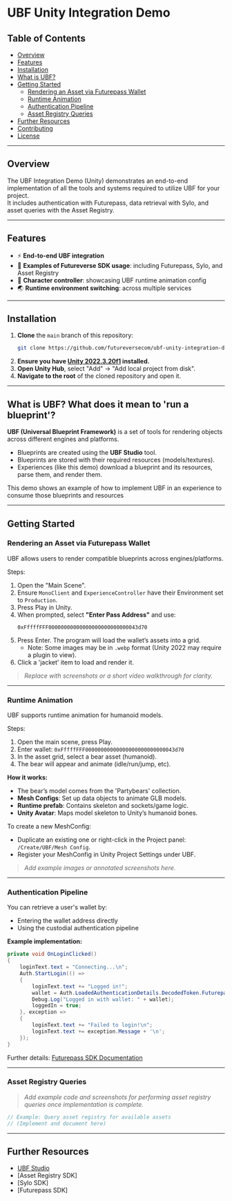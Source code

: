 # UBF Unity Integration Demo

## Table of Contents

- [Overview](#overview)
- [Features](#features)
- [Installation](#installation)
- [What is UBF?](#what-is-ubf-what-does-it-mean-to-run-a-blueprint)
- [Getting Started](#getting-started)
  - [Rendering an Asset via Futurepass Wallet](#rendering-an-asset-via-futurepass-wallet)
  - [Runtime Animation](#runtime-animation)
  - [Authentication Pipeline](#authentication-pipeline)
  - [Asset Registry Queries](#asset-registry-queries)
- [Further Resources](#further-resources)
- [Contributing](#contributing)
- [License](#license)

---

## Overview

The UBF Integration Demo (Unity) demonstrates an end-to-end implementation of all the tools and systems required to utilize UBF for your project.  
It includes authentication with Futurepass, data retrieval with Sylo, and asset queries with the Asset Registry.

---

## Features

- ⚡ **End-to-end UBF integration**
- 🔗 **Examples of Futureverse SDK usage**: including Futurepass, Sylo, and Asset Registry
- 🏃 **Character controller**: showcasing UBF runtime animation config
- 🌏 **Runtime environment switching**: across multiple services

---

## Installation

1. **Clone** the `main` branch of this repository:
   ```sh
   git clone https://github.com/futureversecom/ubf-unity-integration-demo.git
   ```
2. **Ensure you have [Unity 2022.3.20f1](https://unity3d.com/get-unity/download/archive) installed.**
3. **Open Unity Hub**, select "Add" → "Add local project from disk".
4. **Navigate to the root** of the cloned repository and open it.

---

## What is UBF? What does it mean to 'run a blueprint'?

**UBF (Universal Blueprint Framework)** is a set of tools for rendering objects across different engines and platforms.

- Blueprints are created using the **UBF Studio** tool.
- Blueprints are stored with their required resources (models/textures).
- Experiences (like this demo) download a blueprint and its resources, parse them, and render them.

This demo shows an example of how to implement UBF in an experience to consume those blueprints and resources

---

## Getting Started

### Rendering an Asset via Futurepass Wallet

UBF allows users to render compatible blueprints across engines/platforms.

Steps:
1. Open the "Main Scene".
2. Ensure `MonoClient` and `ExperienceController` have their Environment set to `Production`.
3. Press Play in Unity.
4. When prompted, select **"Enter Pass Address"** and use:
   ```
   0xFffffFFF00000000000000000000000000043d70
   ```
5. Press Enter. The program will load the wallet’s assets into a grid.
   - Note: Some images may be in `.webp` format (Unity 2022 may require a plugin to view).
6. Click a 'jacket' item to load and render it.

> _Replace with screenshots or a short video walkthrough for clarity._

---

### Runtime Animation

UBF supports runtime animation for humanoid models.

Steps:
1. Open the main scene, press Play.
2. Enter wallet: `0xFffffFFF00000000000000000000000000043d70`
3. In the asset grid, select a bear asset (humanoid).
4. The bear will appear and animate (idle/run/jump, etc).

**How it works:**
- The bear’s model comes from the 'Partybears' collection.
- **Mesh Configs**: Set up data objects to animate GLB models.
- **Runtime prefab**: Contains skeleton and sockets/game logic.
- **Unity Avatar**: Maps model skeleton to Unity’s humanoid bones.

To create a new MeshConfig:
- Duplicate an existing one or right-click in the Project panel: `/Create/UBF/Mesh Config`.
- Register your MeshConfig in Unity Project Settings under UBF.

> _Add example images or annotated screenshots here._

---

### Authentication Pipeline

You can retrieve a user's wallet by:
- Entering the wallet address directly
- Using the custodial authentication pipeline

**Example implementation:**
```csharp
private void OnLoginClicked()
{
    loginText.text = "Connecting...\n";
    Auth.StartLogin(() =>
    {
        loginText.text += "Logged in!";
        wallet = Auth.LoadedAuthenticationDetails.DecodedToken.Futurepass;
        Debug.Log("Logged in with wallet: " + wallet);
        loggedIn = true;
    }, exception =>
    {
        loginText.text += "Failed to login!\n";
        loginText.text += exception.Message + '\n';
    });
}
```
Further details: [Futurepass SDK Documentation](https://github.com/futureversecom/sdk-unity-futurepass)

---

### Asset Registry Queries

> _Add example code and screenshots for performing asset registry queries once implementation is complete._

```csharp
// Example: Query asset registry for available assets
// (Implement and document here)
```

---

## Further Resources

- [UBF Studio](#)
- [Asset Registry SDK]
- [Sylo SDK]
- [Futurepass SDK]
